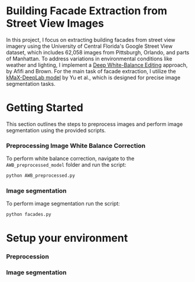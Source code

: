 # Building Facade Extraction from Street View Images

In this project, I focus on extracting building facades from street view imagery using the University of Central Florida's Google Street View dataset, which includes 62,058 images from Pittsburgh, Orlando, and parts of Manhattan. To address variations in environmental conditions like weather and lighting, I implement a [Deep White-Balance Editing](https://openaccess.thecvf.com/content_CVPR_2020/html/Afifi_Deep_White-Balance_Editing_CVPR_2020_paper.html) approach, by Afifi and Brown. For the main task of facade extraction, I utilize the [kMaX-DeepLab model](https://arxiv.org/abs/2207.04044) by Yu et al., which is designed for precise image segmentation tasks.

# Getting Started

This section outlines the steps to preprocess images and perform image segmentation using the provided scripts.

### Preprocessing Image White Balance Correction
To perform white balance correction, navigate to the `AWB_preprocessed_model` folder and run the script:
```bash
python AWB_preprocessed.py
```
### Image segmentation
To perform image segmentation run the script:
```bash
python facades.py
```
# Setup your environment
### Preprocession
### Image segmentation
